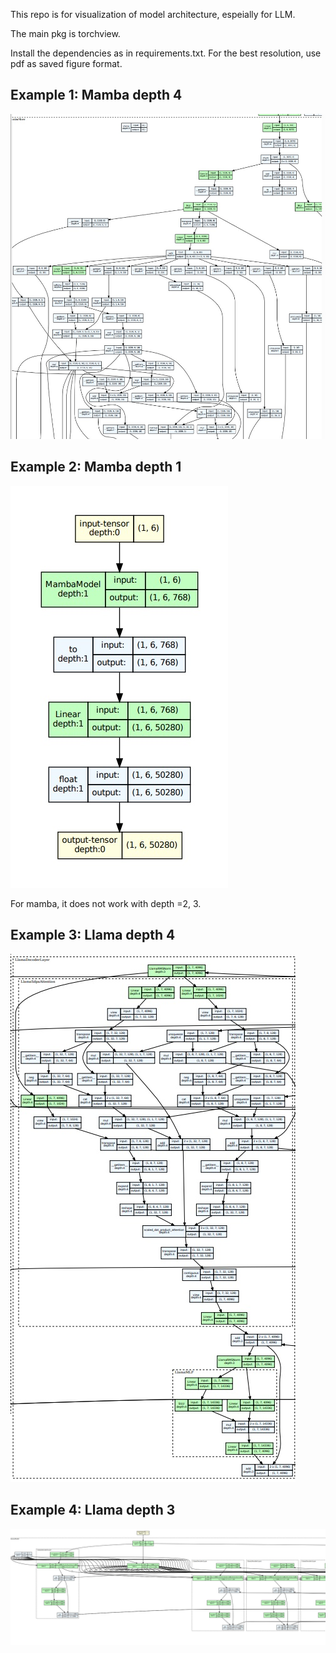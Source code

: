 This repo is for visualization of model architecture, espeially for LLM. 

The main pkg is torchview.

Install the dependencies as in requirements.txt. For the best resolution, use pdf as saved figure format. 

## Example 1: Mamba depth 4
![graph](./mamba_graph_4.jpg)

## Example 2: Mamba depth 1
![graph](./mamba_graph_1.jpg)

For mamba, it does not work with depth =2, 3. 

## Example 3: Llama depth 4
![graph](./llama3_graph_4.jpg)

## Example 4: Llama depth 3
![graph](./llama_graph_3.jpg)